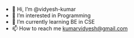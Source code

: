 - 👋 Hi, I’m @vidyesh-kumar
- 👀 I’m interested in Programming
- 🌱 I’m currently learning BE in CSE
- 📫 How to reach me kumarvidyesh@gmail.com

<!---
vidyesh-kumar/vidyesh-kumar is a ✨ special ✨ repository because its `README.md` (this file) appears on your GitHub profile.
You can click the Preview link to take a look at your changes.
--->

